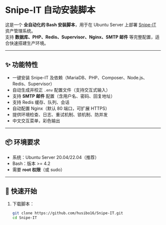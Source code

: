 # Snipe-IT 自动安装脚本

这是一个 **全自动化的 Bash 安装脚本**，用于在 Ubuntu Server 上部署 [Snipe-IT](https://snipeitapp.com/) 资产管理系统。  
支持 **数据库、PHP、Redis、Supervisor、Nginx、SMTP 邮件** 等完整配置，适合快速搭建生产环境。

---

## ✨ 功能特性
- 一键安装 Snipe-IT 及依赖（MariaDB、PHP、Composer、Node.js、Redis、Supervisor）
- 自动生成并校正 `.env` 配置文件（支持交互式输入）
- 支持 **SMTP 邮件** 配置（含用户名、密码、回复地址）
- 支持 Redis 缓存、队列、会话
- 自动配置 Nginx（默认 80 端口，可扩展 HTTPS）
- 提供环境检查、日志、重试机制、锁机制、防并发
- 中文交互菜单，彩色输出

---

## 📦 环境要求
- 系统：Ubuntu Server 20.04/22.04（推荐）
- Bash：版本 >= 4.2
- 需要 **root 权限**（或 sudo）

---

## 🚀 快速开始

1. 下载脚本：
   ```bash
   git clone https://github.com/husibo16/Snipe-IT.git
   cd Snipe-IT

